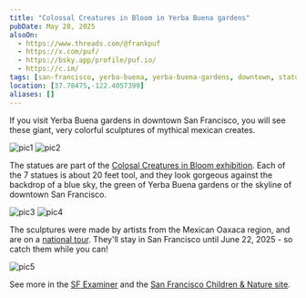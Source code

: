 ```yaml
---
title: "Colossal Creatures in Bloom in Yerba Buena gardens"
pubDate: May 28, 2025
alsoOn:
  - https://www.threads.com/@frankpuf
  - https://x.com/puf/
  - https://bsky.app/profile/puf.io/
  - https://c.im/
tags: [san-francisco, yerba-buena, yerba-buena-gardens, downtown, statues]
location: [37.78475,-122.4057399]
aliases: []
---
```


If you visit Yerba Buena gardens in downtown San Francisco, you will see these giant, very colorful sculptures of mythical mexican creates.

![pic1](https://i.imgur.com/VgpSjkM.png)
![pic2](https://i.imgur.com/KQv9jL2.png)

The statues are part of the [Colosal Creatures in Bloom exhibition][ybgo]. Each of the 7 statues is about 20 feet tool, and they look gorgeous against the backdrop of a blue sky, the green of Yerba Buena gardens or the skyline of downtown San Francisco.

![pic3](https://i.imgur.com/eozbwPV.png)
![pic4](https://i.imgur.com/6BMtl07.png)

The sculptures were made by artists from the Mexican Oaxaca region, and are on a [national tour][tour]. They'll stay in San Francisco until June 22, 2025 - so catch them while you can!

![pic5](https://i.imgur.com/M26LLao.png)

See more in the [SF Examiner][examiner] and the [San Francisco Children & Nature site][activity].

 [ybgo]: https://yerbabuenagardens.org/events/alebrijes-and-nahuales/
 [tour]: https://www.nahualesfrommexico.com.mx/
 [examiner]: https://www.sfexaminer.com/news/the-city/big-mexican-mythical-figures-appear-in-yerba-buena-gardens/article_ce37fcb0-866a-4050-91dd-3aa818d8a090.html
 [activity]: https://sfchildrennature.org/event/alebrijes-nahuales-at-yerba-buena-gardens/2025-06-23/